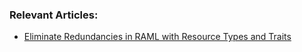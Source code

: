 ### Relevant Articles:
- [Eliminate Redundancies in RAML with Resource Types and Traits](http://www.nklkarthi.com/simple-raml-with-resource-types-and-traits)
